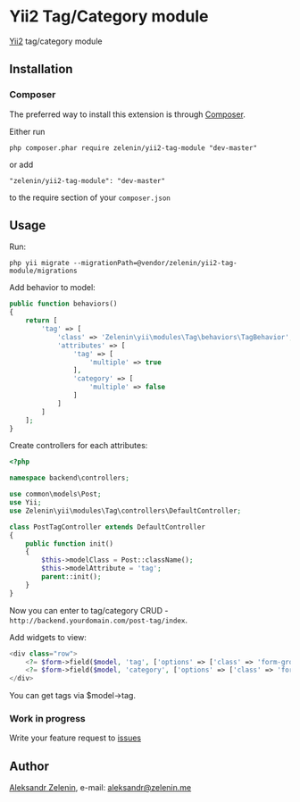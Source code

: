 # Yii2 Tag/Category module

[Yii2](http://www.yiiframework.com) tag/category module

## Installation

### Composer

The preferred way to install this extension is through [Composer](http://getcomposer.org/).

Either run

```
php composer.phar require zelenin/yii2-tag-module "dev-master"
```

or add

```
"zelenin/yii2-tag-module": "dev-master"
```

to the require section of your ```composer.json```

## Usage

Run:

```
php yii migrate --migrationPath=@vendor/zelenin/yii2-tag-module/migrations
```

Add behavior to model:

```php
public function behaviors()
{
    return [
        'tag' => [
            'class' => 'Zelenin\yii\modules\Tag\behaviors\TagBehavior',
            'attributes' => [
                'tag' => [
                    'multiple' => true
                ],
                'category' => [
                    'multiple' => false
                ]
            ]
        ]
    ];
}
```

Create controllers for each attributes:

```php
<?php

namespace backend\controllers;

use common\models\Post;
use Yii;
use Zelenin\yii\modules\Tag\controllers\DefaultController;

class PostTagController extends DefaultController
{
    public function init()
    {
        $this->modelClass = Post::className();
        $this->modelAttribute = 'tag';
        parent::init();
    }
}
```

Now you can enter to tag/category CRUD - ```http://backend.yourdomain.com/post-tag/index```.

Add widgets to view:

```php
<div class="row">
    <?= $form->field($model, 'tag', ['options' => ['class' => 'form-group col-sm-6']])->widget(Tag::className(), []) ?>
    <?= $form->field($model, 'category', ['options' => ['class' => 'form-group col-sm-6']])->widget(Tag::className(), []) ?>
</div>
```

You can get tags via $model->tag.

### Work in progress

Write your feature request to [issues](https://github.com/zelenin/zelenin/yii2-tag-module/issues)

## Author

[Aleksandr Zelenin](https://github.com/zelenin/), e-mail: [aleksandr@zelenin.me](mailto:aleksandr@zelenin.me)
